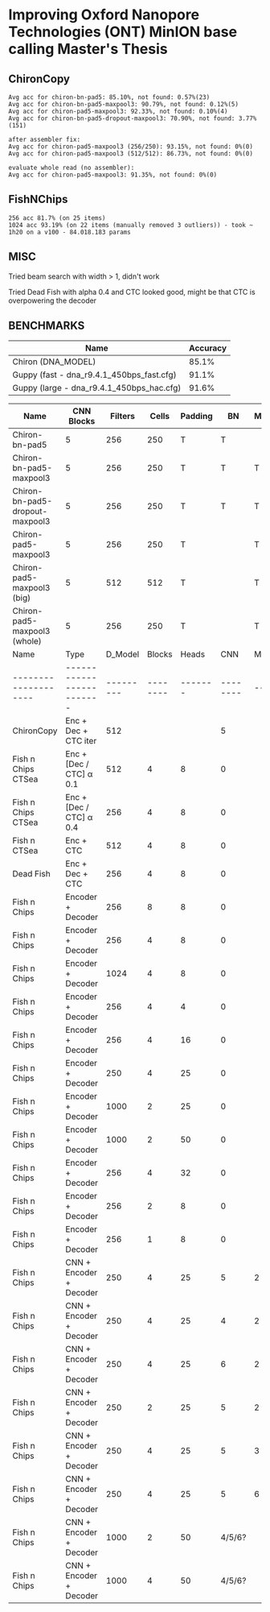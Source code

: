 # Improving Oxford Nanopore Technologies (ONT) MinION base calling Master's Thesis

## ChironCopy

```
Avg acc for chiron-bn-pad5: 85.10%, not found: 0.57%(23)
Avg acc for chiron-bn-pad5-maxpool3: 90.79%, not found: 0.12%(5)
Avg acc for chiron-pad5-maxpool3: 92.33%, not found: 0.10%(4)
Avg acc for chiron-bn-pad5-dropout-maxpool3: 70.90%, not found: 3.77%(151)

after assembler fix:
Avg acc for chiron-pad5-maxpool3 (256/250): 93.15%, not found: 0%(0)
Avg acc for chiron-pad5-maxpool3 (512/512): 86.73%, not found: 0%(0)

evaluate whole read (no assembler):
Avg acc for chiron-pad5-maxpool3: 91.35%, not found: 0%(0)
```

## FishNChips

```
256 acc 81.7% (on 25 items)
1024 acc 93.19% (on 22 items (manually removed 3 outliers)) - took ~ 1h20 on a v100 - 84.018.183 params
```

## MISC
Tried beam search with width > 1, didn't work

Tried Dead Fish with alpha 0.4 and CTC looked good, might be that CTC is overpowering the decoder

## BENCHMARKS

| Name                                       | Accuracy |
|--------------------------------------------|----------|
| Chiron (DNA_MODEL)                         | 85.1%    |
| Guppy (fast  - dna_r9.4.1_450bps_fast.cfg) | 91.1%    |
| Guppy (large - dna_r9.4.1_450bps_hac.cfg)  | 91.6%    |

| Name                            | CNN Blocks | Filters | Cells | Padding | BN | Maxpool | Dropout | Accuracy   |
|---------------------------------|------------|---------|-------|---------|----|---------|---------|------------|
| Chiron-bn-pad5                  | 5          | 256     | 250   | T       | T  |         |         | 85.10%     |
| Chiron-bn-pad5-maxpool3         | 5          | 256     | 250   | T       | T  | T       |         | 90.79%     |
| Chiron-bn-pad5-dropout-maxpool3 | 5          | 256     | 250   | T       | T  | T       | T       | 70.90%  *  |
| Chiron-pad5-maxpool3            | 5          | 256     | 250   | T       |    | T       |         | 93.15%     |
| Chiron-pad5-maxpool3 (big)      | 5          | 512     | 512   | T       |    | T       |         | 86.73%     |
| Chiron-pad5-maxpool3 (whole)    | 5          | 256     | 250   | T       |    | T       |         | 91.35%     |
| Name               | Type                    | D_Model | Blocks | Heads | CNN    | MPK | Accuracy |
|--------------------|-------------------------|---------|--------|-------|--------|-----|----------|
| ChironCopy         | Enc + Dec + CTC iter    | 512     |        |       | 5      |     | 89.72%   |
| Fish n Chips CTSea | Enc + [Dec / CTC] α 0.1 | 512     | 4      | 8     | 0      |     | 82%      |
| Fish n Chips CTSea | Enc + [Dec / CTC] α 0.4 | 256     | 4      | 8     | 0      |     | Disaster |
| Fish n CTSea       | Enc + CTC               | 512     | 4      | 8     | 0      |     | 78%      |
| Dead Fish          | Enc + Dec + CTC         | 256     | 4      | 8     | 0      |     | Disaster |
| Fish n Chips       | Encoder + Decoder       | 256     | 8      | 8     | 0      |     | 0%       |
| Fish n Chips       | Encoder + Decoder       | 256     | 4      | 8     | 0      |     | 81%      |
| Fish n Chips       | Encoder + Decoder       | 1024    | 4      | 8     | 0      |     | 90%      |
| Fish n Chips       | Encoder + Decoder       | 256     | 4      | 4     | 0      |     | 85%      |
| Fish n Chips       | Encoder + Decoder       | 256     | 4      | 16    | 0      |     | 88.7%    |
| Fish n Chips       | Encoder + Decoder       | 250     | 4      | 25    | 0      |     | 93.41%   |
| Fish n Chips       | Encoder + Decoder       | 1000    | 2      | 25    | 0      |     | 93.86%   |
| Fish n Chips       | Encoder + Decoder       | 1000    | 2      | 50    | 0      |     | 94.37    |
| Fish n Chips       | Encoder + Decoder       | 256     | 4      | 32    | 0      |     | 92.62%   |
| Fish n Chips       | Encoder + Decoder       | 256     | 2      | 8     | 0      |     | 90.74%   |
| Fish n Chips       | Encoder + Decoder       | 256     | 1      | 8     | 0      |     | 68.54%   |
| Fish n Chips       | CNN + Encoder + Decoder | 250     | 4      | 25    | 5      | 2   | 96.64%   |
| Fish n Chips       | CNN + Encoder + Decoder | 250     | 4      | 25    | 4      | 2   | 95.53%   |
| Fish n Chips       | CNN + Encoder + Decoder | 250     | 4      | 25    | 6      | 2   | 94.82%   |
| Fish n Chips       | CNN + Encoder + Decoder | 250     | 2      | 25    | 5      | 2   | 91.66%   |
| Fish n Chips       | CNN + Encoder + Decoder | 250     | 4      | 25    | 5      | 3   | 96.60%   |
| Fish n Chips       | CNN + Encoder + Decoder | 250     | 4      | 25    | 5      | 6   | 96.98%   |
| Fish n Chips       | CNN + Encoder + Decoder | 1000    | 2      | 50    | 4/5/6? |     | Queued   |
| Fish n Chips       | CNN + Encoder + Decoder | 1000    | 4      | 50    | 4/5/6? |     | Queued   |

